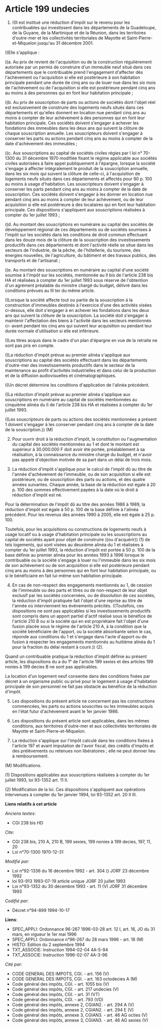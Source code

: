 # Article 199 undecies

1. ((Il est institué une réduction d'impôt sur le revenu pour les contribuables qui investissent dans les départements de la
Guadeloupe, de la Guyane, de la Martinique et de la Réunion, dans les territoires d'outre-mer et les collectivités
territoriales de Mayotte et Saint-Pierre-et-Miquelon jusqu'au 31 décembre 2001.

((Elle s'applique :

((a. Au prix de revient de l'acquisition ou de la construction régulièrement autorisée par un permis de construire d'un
immeuble neuf situé dans ces départements que le contribuable prend l'engagement d'affecter dès l'achèvement ou l'acquisition
si elle est postérieure à son habitation principale pendant une durée de cinq ans ou de louer nue dans les six mois de
l'achèvement ou de l'acquisition si elle est postérieure pendant cinq ans au moins à des personnes qui en font leur
habitation principale ;

((b. Au prix de souscription de parts ou actions de sociétés dont l'objet réel est exclusivement de construire des logements
neufs situés dans ces départements et qu'elles donnent en location nue pendant cinq ans au moins à compter de leur achèvement
à des personnes qui en font leur habitation principale. Ces sociétés doivent s'engager à achever les fondations des immeubles
dans les deux ans qui suivent la clôture de chaque souscription annuelle. Les souscripteurs doivent s'engager à conserver les
parts ou actions pendant cinq ans au moins à compter de la date d'achèvement des immeubles ;

((c. Aux souscriptions au capital de sociétés civiles régies par l loi n° 70-1300 du 31 décembre 1970 modifiée fixant le
régime applicable aux sociétés civiles autorisées à faire appel publiquement à l'épargne, lorsque la société s'engage à
affecter intégralement le produit de la souscription annuelle, dans les six mois qui suivent la clôture de celle-ci, à
l'acquisition de logements neufs situés dans ces départements et affectés pour 90 p. 100 au moins à usage d'habitation. Les
souscripteurs doivent s'engager à conserver les parts pendant cinq ans au moins à compter de la date de souscription. Ces
sociétés doivent s'engager à les donner en location nue pendant cinq ans au moins à compter de leur achèvement, ou de leur
acquisition si elle est postérieure à des locataires qui en font leur habitation principale. Ces dispositions s'appliquent
aux souscriptions réalisées à compter du 1er juillet 1993 ;

((d. Au montant des souscriptions en numéraire au capital des sociétés de développement régional de ces départements ou de
sociétés soumises à l'impôt sur les sociétés dans les conditions de droit commun effectuant dans les douze mois de la clôture
de la souscription des investissements productifs dans ces départements et dont l'activité réelle se situe dans les secteurs
de l'industrie, de la pêche, de l'hôtellerie, du tourisme, des énergies nouvelles, de l'agriculture, du bâtiment et des
travaux publics, des transports et de l'artisanat ;

((e. Au montant des souscriptions en numéraire au capital d'une société soumise à l'impôt sur les sociétés, mentionnée au II
bis de l'article 238 bis HA et réalisées à compter du 1er juillet 1993 sous réserve de l'obtention d'un agrément préalable du
ministre chargé du budget, délivré dans les conditions prévues au III ter du même article.

((Lorsque la société affecte tout ou partie de la souscription à la construction d'immeubles destinés à l'exercice d'une des
activités visées ci-dessus, elle doit s'engager à en achever les fondations dans les deux ans qui suivent la clôture de la
souscription. La société doit s'engager à maintenir l'affectation des biens à l'activité dans les secteurs mentionnés ci-
avant pendant les cinq ans qui suivent leur acquisition ou pendant leur durée normale d'utilisation si elle est inférieure.

((Les titres acquis dans le cadre d'un plan d'épargne en vue de la retraite ne sont pas pris en compte.

((La réduction d'impôt prévue au premier alinéa s'applique aux souscriptions au capital des sociétés effectuant dans les
départements d'outre-mer des investissements productifs dans le secteur de la maintenance au profit d'activités industrielles
et dans celui de la production et de la diffusion audiovisuelles et cinématographiques.

((Un décret détermine les conditions d'application de l'alinéa précédent.

((La réduction d'impôt prévue au premier alinéa s'applique aux souscriptions en numéraire au capital de sociétés mentionnées
au cinquième alinéa du II de l'article 238 bis HA et réalisées à compter du 1er juillet 1993.

((Les souscripteurs de parts ou actions des sociétés mentionnées a présent 1 doivent s'engager à les conserver pendant cinq
ans à compter de la date de la souscription.)) (M)

2. Pour ouvrir droit à la réduction d'impôt, la constitution ou l'augmentation du capital des sociétés mentionnées au 1 et
dont le montant est supérieur à 30.000.000 F doit avoir été portée, préalablement à sa réalisation, à la connaissance du
ministre chargé du budget, et n'avoir pas appelé d'objection motivée de sa part dans un délai de trois mois.

3. La réduction d'impôt s'applique pour le calcul de l'impôt dû au titre de l'année d'achèvement de l'immeuble, ou de son
acquisition si elle est postérieure, ou de souscription des parts ou actions, et des quatre années suivantes. Chaque année,
la base de la réduction est égale à 20 p. 100 des sommes effectivement payées à la date où le droit à réduction d'impôt est
né.

Pour la détermination de l'impôt dû au titre des années 1986 à 1989, la réduction d'impôt est égale à 50 p. 100 de la base
définie à l'alinéa précédent. Pour les revenus des années 1990 à 2005, elle est égale à 25 p. 100.

Toutefois, pour les acquisitions ou constructions de logements neufs à usage locatif ou à usage d'habitation principale ou
les souscriptions au capital de sociétés ayant pour objet de construire ((ou d'acquérir)) (1) de tels logements, qui sont
visées au deuxième alinéa du 1 et réalisées à compter du 1er juillet 1993, la réduction d'impôt est portée à 50 p. 100 de la
base définie au premier alinéa pour les années 1993 à 1996 lorsque le contribuable ou la société s'engage à louer nu
l'immeuble dans les six mois de son achèvement ou de son acquisition si elle est postérieure pendant cinq ans au moins à des
personnes qui en font leur habitation principale, ou si le bénéficiaire en fait lui-même son habitation principale.

4. En cas de non-respect des engagements mentionnés au 1, de cession de l'immeuble ou des parts et titres ou de non-respect
de leur objet exclusif par les sociétés concernées, ou de dissolution de ces sociétés, la réduction d'impôt pratiquée fait
l'objet d'une reprise au titre de l'année où interviennent les événements précités. ((Toutefois, ces dispositions ne sont pas
applicables si les investissements productifs sont compris dans un apport partiel d'actif réalisé sous le bénéfice de
l'article 210 B ou si la société qui en est propriétaire fait l'objet d'une fusion placée sous le régime de l'article 210 A,
à la condition que la société bénéficiaire de l'apport, ou la société absorbante selon le cas, réponde aux conditions du 1 et
s'engage dans l'acte d'apport ou de fusion à respecter les engagements mentionnés au huitième alinéa du 1 pour la fraction du
délai restant à courir.)) (2).

Quand un contribuable pratique la réduction d'impôt définie au présent article, les dispositions du a du 1° de l'article 199
sexies et des articles 199 nonies à 199 decies B ne sont pas applicables.

La location d'un logement neuf consentie dans des conditions fixées par décret à un organisme public ou privé pour le
logement à usage d'habitation principale de son personnel ne fait pas obstacle au bénéfice de la réduction d'impôt.

5. Les dispositions du présent article ne concernent pas les constructions commencées, les parts ou actions souscrites ou les
immeubles acquis en l'état futur d'achèvement avant le 1er janvier 1986.

6. Les dispositions du présent article sont applicables, dans les mêmes conditions, aux territoires d'outre-mer et aux
collectivités territoriales de Mayotte et Saint-Pierre-et-Miquelon.

7. La réduction s'applique sur l'impôt calculé dans les conditions fixées à l'article 197 et avant imputation de l'avoir
fiscal, des crédits d'impôts et des prélèvements ou retenues non libératoires ; elle ne peut donner lieu à remboursement.

(M) Modifications.

(1) Dispositions applicables aux souscriptions réalisées à compter du 1er juillet 1993, loi 93-1352 art. 11 II.

(2) Modification de la loi. Ces dispositions s'appliquent aux opérations intervenues à compter du 1er janvier 1994, loi
93-1352 art. 20 II III.

**Liens relatifs à cet article**

_Anciens textes_:

  - CGI 238 bis HD

_Cite_:

  - CGI 238 bis, 210 A, 210 B, 199 sexies, 199 nonies à 199 decies, 197, 11, 20
  - Loi n°70-1300 1970-12-31

_Modifié par_:

  - Loi n°92-1336 du 16 décembre 1992 - art. 304 () JORF 23 décembre 1992
  - loi 93-913 1993-07-19 article unique JORF 20 juillet 1993
  - Loi n°93-1352 du 30 décembre 1993 - art. 11 (V) JORF 31 décembre 1993

_Codifié par_:

  - Décret n°94-899 1994-10-17

**Liens**:

  - SPEC_APPLI: Ordonnance 96-267 1996-03-28 art. 12 I, art. 16, JO du 31 mars, en vigueur le 1er mai 1996
  - SPEC_APPLI: Ordonnance n°96-267 du 28 mars 1996 - art. 16 (M)
  - HISTO: Edition du 2 septembre 1994
  - TXT_ASSOCIE: Instruction 1994-02-04 4A-5-94
  - TXT_ASSOCIE: Instruction 1996-02-07 4A-3-96

_Cité par_:

  - CODE GENERAL DES IMPOTS, CGI. - art. 156 (V)
  - CODE GENERAL DES IMPOTS, CGI. - art. 163 octodecies A (M)
  - Code général des impôts, CGI. - art. 1055 bis (V)
  - Code général des impôts, CGI. - art. 217 undecies (V)
  - Code général des impôts, CGI. - art. 31 (VT)
  - Code général des impôts, CGI. - art. 793 (VD)
  - Code général des impôts, annexe 2, CGIAN2. - art. 294 A (V)
  - Code général des impôts, annexe 2, CGIAN2. - art. 294 E (V)
  - Code général des impôts, annexe 3, CGIAN3. - art. 46 AG octies (V)
  - Code général des impôts, annexe 3, CGIAN3. - art. 46 AG sexies (V)
